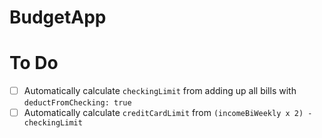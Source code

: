 # BudgetApp

# To Do

- [ ] Automatically calculate `checkingLimit` from adding up all bills with `deductFromChecking: true`
- [ ] Automatically calculate `creditCardLimit` from `(incomeBiWeekly x 2) - checkingLimit`

